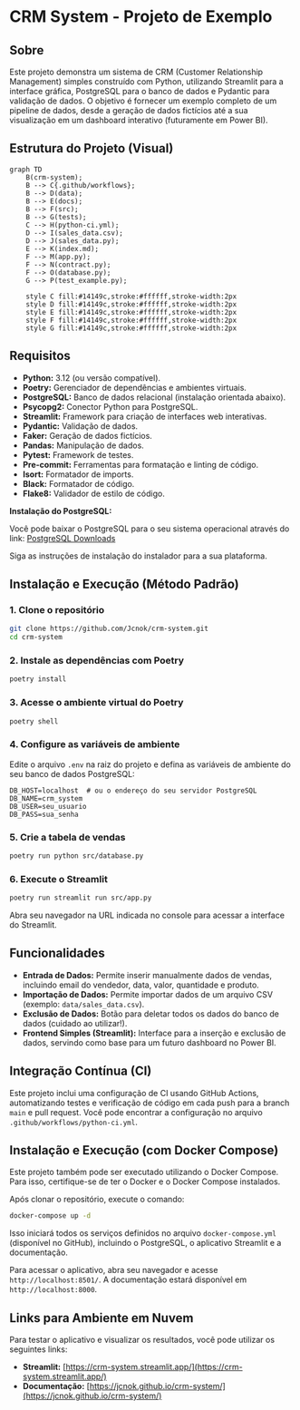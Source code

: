 # CRM System - Projeto de Exemplo

## Sobre

Este projeto demonstra um sistema de CRM (Customer Relationship Management) simples construído com Python, utilizando Streamlit para a interface gráfica, PostgreSQL para o banco de dados e Pydantic para validação de dados. O objetivo é fornecer um exemplo completo de um pipeline de dados, desde a geração de dados fictícios até a sua visualização em um dashboard interativo (futuramente em Power BI).


## Estrutura do Projeto (Visual)

```mermaid
graph TD
    B(crm-system);
    B --> C{.github/workflows};
    B --> D(data);
    B --> E(docs);
    B --> F(src);
    B --> G(tests);
    C --> H(python-ci.yml);
    D --> I(sales_data.csv);
    D --> J(sales_data.py);
    E --> K(index.md);
    F --> M(app.py);
    F --> N(contract.py);
    F --> O(database.py);
    G --> P(test_example.py);
    
    style C fill:#14149c,stroke:#ffffff,stroke-width:2px
    style D fill:#14149c,stroke:#ffffff,stroke-width:2px
    style E fill:#14149c,stroke:#ffffff,stroke-width:2px
    style F fill:#14149c,stroke:#ffffff,stroke-width:2px
    style G fill:#14149c,stroke:#ffffff,stroke-width:2px
```



## Requisitos

- **Python:** 3.12 (ou versão compatível).
- **Poetry:** Gerenciador de dependências e ambientes virtuais.
- **PostgreSQL:** Banco de dados relacional (instalação orientada abaixo).
- **Psycopg2:** Conector Python para PostgreSQL.
- **Streamlit:** Framework para criação de interfaces web interativas.
- **Pydantic:** Validação de dados.
- **Faker:** Geração de dados fictícios.
- **Pandas:** Manipulação de dados.
- **Pytest:** Framework de testes.
- **Pre-commit:** Ferramentas para formatação e linting de código.
- **Isort:** Formatador de imports.
- **Black:** Formatador de código.
- **Flake8:** Validador de estilo de código.

**Instalação do PostgreSQL:**

Você pode baixar o PostgreSQL para o seu sistema operacional através do link: [PostgreSQL Downloads](https://www.postgresql.org/download/)

Siga as instruções de instalação do instalador para a sua plataforma.


## Instalação e Execução (Método Padrão)

### 1. Clone o repositório

```bash
git clone https://github.com/Jcnok/crm-system.git
cd crm-system
```

### 2. Instale as dependências com Poetry

```bash
poetry install 
```

### 3. Acesse o ambiente virtual do Poetry

```bash
poetry shell
```

### 4. Configure as variáveis de ambiente

Edite o arquivo `.env` na raiz do projeto e defina as variáveis de ambiente do seu banco de dados PostgreSQL:

```
DB_HOST=localhost  # ou o endereço do seu servidor PostgreSQL
DB_NAME=crm_system
DB_USER=seu_usuario
DB_PASS=sua_senha
```

### 5. Crie a tabela de vendas

```bash
poetry run python src/database.py
```

### 6. Execute o Streamlit

```bash
poetry run streamlit run src/app.py
```


Abra seu navegador na URL indicada no console para acessar a interface do Streamlit.


## Funcionalidades

- **Entrada de Dados:** Permite inserir manualmente dados de vendas, incluindo email do vendedor, data, valor, quantidade e produto.
- **Importação de Dados:** Permite importar dados de um arquivo CSV (exemplo: `data/sales_data.csv`).
- **Exclusão de Dados:** Botão para deletar todos os dados do banco de dados (cuidado ao utilizar!).
- **Frontend Simples (Streamlit):** Interface para a inserção e exclusão de dados, servindo como base para um futuro dashboard no Power BI.


## Integração Contínua (CI)

Este projeto inclui uma configuração de CI usando GitHub Actions, automatizando testes e verificação de código em cada push para a branch `main` e pull request. Você pode encontrar a configuração no arquivo `.github/workflows/python-ci.yml`.


## Instalação e Execução (com Docker Compose)

Este projeto também pode ser executado utilizando o Docker Compose. Para isso, certifique-se de ter o Docker e o Docker Compose instalados.

Após clonar o repositório, execute o comando:

```bash
docker-compose up -d
```

Isso iniciará todos os serviços definidos no arquivo `docker-compose.yml` (disponível no GitHub), incluindo o PostgreSQL, o aplicativo Streamlit e a documentação.

Para acessar o aplicativo, abra seu navegador e acesse `http://localhost:8501/`.
A documentação estará disponível em `http://localhost:8000`.


## Links para Ambiente em Nuvem

Para testar o aplicativo e visualizar os resultados, você pode utilizar os seguintes links:

- **Streamlit:** [https://crm-system.streamlit.app/](https://crm-system.streamlit.app/)
- **Documentação:** [https://jcnok.github.io/crm-system/](https://jcnok.github.io/crm-system/)




